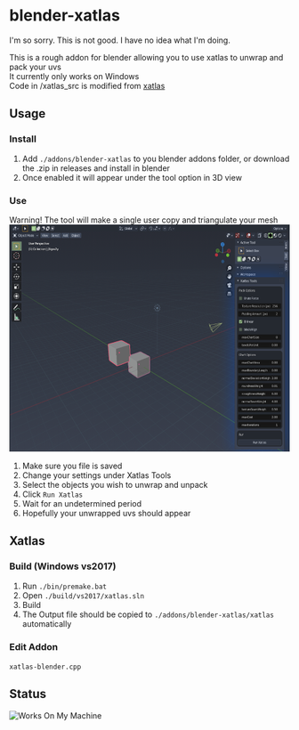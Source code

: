 # blender-xatlas

I'm so sorry. This is not good. I have no idea what I'm doing.  

This is a rough addon for blender allowing you to use xatlas to unwrap and pack your uvs  
It currently only works on Windows  
Code in /xatlas_src is modified from [xatlas](https://github.com/jpcy/xatlas/)  


## Usage

### Install
1. Add ```./addons/blender-xatlas``` to you blender addons folder, or download the .zip in releases and install in blender
2. Once enabled it will appear under the tool option in 3D view


### Use
Warning! The tool will make a single user copy and triangulate your mesh
<img src="./readme_images/tool-location.png" alt="Tool Location" width="569" height="408">
1. Make sure you file is saved
2. Change your settings under Xatlas Tools
3. Select the objects you wish to unwrap and unpack
4. Click ```Run Xatlas```
5. Wait for an undetermined period
6. Hopefully your unwrapped uvs should appear

## Xatlas
### Build (Windows vs2017)
1. Run ```./bin/premake.bat```
2. Open ```./build/vs2017/xatlas.sln```
3. Build
4. The Output file should be copied to ```./addons/blender-xatlas/xatlas``` automatically

### Edit Addon
```xatlas-blender.cpp```

## Status
![Works On My Machine](works_on_my_machine.png)
